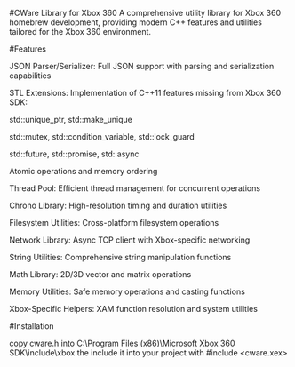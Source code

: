 #CWare Library for Xbox 360
A comprehensive utility library for Xbox 360 homebrew development, providing modern C++ features and utilities tailored for the Xbox 360 environment.

#Features

JSON Parser/Serializer: Full JSON support with parsing and serialization capabilities

STL Extensions: Implementation of C++11 features missing from Xbox 360 SDK:

std::unique_ptr, std::make_unique

std::mutex, std::condition_variable, std::lock_guard

std::future, std::promise, std::async

Atomic operations and memory ordering

Thread Pool: Efficient thread management for concurrent operations

Chrono Library: High-resolution timing and duration utilities

Filesystem Utilities: Cross-platform filesystem operations

Network Library: Async TCP client with Xbox-specific networking

String Utilities: Comprehensive string manipulation functions

Math Library: 2D/3D vector and matrix operations

Memory Utilities: Safe memory operations and casting functions

Xbox-Specific Helpers: XAM function resolution and system utilities

#Installation

copy cware.h into C:\Program Files (x86)\Microsoft Xbox 360 SDK\include\xbox
the include it into your project with #include <cware.xex>
